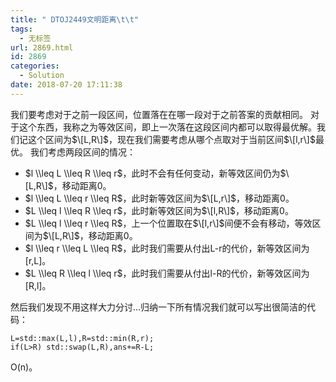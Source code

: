 ```yaml
---
title: " DTOJ2449文明距离\t\t"
tags:
  - 无标签
url: 2869.html
id: 2869
categories:
  - Solution
date: 2018-07-20 17:11:38
---
```


我们要考虑对于之前一段区间，位置落在在哪一段对于之前答案的贡献相同。 对于这个东西，我称之为等效区间，即上一次落在这段区间内都可以取得最优解。我们记这个区间为$\[L,R\]$，现在我们需要考虑从哪个点取对于当前区间$\[l,r\]$最优。 我们考虑两段区间的情况：

*   $l \\leq L \\leq R \\leq r$，此时不会有任何变动，新等效区间仍为$\[L,R\]$，移动距离0。
*   $l \\leq L \\leq r \\leq R$，此时新等效区间为$\[L,r\]$，移动距离0。
*   $L \\leq l \\leq R \\leq r$，此时新等效区间为$\[l,R\]$，移动距离0。
*   $L \\leq l \\leq r \\leq R$，上一个位置取在$\[l,r\]$间便不会有移动，等效区间为$\[L,R\]$，移动距离0。
*   $l \\leq r \\leq L \\leq R$，此时我们需要从付出L-r的代价，新等效区间为\[r,L\]。
*   $L \\leq R \\leq l \\leq r$，此时我们需要从付出l-R的代价，新等效区间为\[R,l\]。

然后我们发现不用这样大力分讨...归纳一下所有情况我们就可以写出很简洁的代码：

    L=std::max(L,l),R=std::min(R,r);
    if(L>R) std::swap(L,R),ans+=R-L;

O(n)。